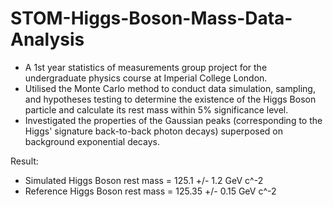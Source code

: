 # STOM-Higgs-Boson-Mass-Data-Analysis
- A 1st year statistics of measurements group project for the undergraduate physics course at Imperial College London.
- Utilised the Monte Carlo method to conduct data simulation, sampling, and hypotheses testing to determine the existence of the Higgs Boson particle and calculate its rest mass within 5% significance level. 
- Investigated the properties of the Gaussian peaks (corresponding to the Higgs' signature back-to-back photon decays) superposed on background exponential decays. 

Result:
- Simulated Higgs Boson rest mass = 125.1 +/- 1.2 GeV c^-2
- Reference Higgs Boson rest mass = 125.35 +/- 0.15 GeV c^-2
